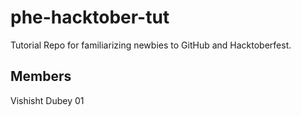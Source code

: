# phe-hacktober-tut
Tutorial Repo for familiarizing newbies to GitHub and Hacktoberfest.

## Members
Vishisht Dubey 01

